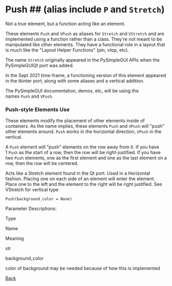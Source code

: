 # Push ## (alias include `P` and `Stretch`)
Not a true element, but a function acting like an element.

These elements `Push` and `VPush` as aliases for `Stretch` and `VStretch` and are implemented using a function rather than a class. They're not meant to be manipulated like other elements. They have a functional role in a layout that is much like the "Layout Helper Functions" (pin, vtop, etc).

The name `Stretch` originally appeared in the PySimpleGUI APIs when the PySimpleGUIQt port was added.

In the Sept 2021 time-frame, a functioning version of this element appeared in the tkinter port, along with some aliases and a vertical addition.

The PySimpleGUI documentation, demos, etc, will be using the names `Push` and `VPush`.

### Push-style Elements Use

These elements modify the placement of other elements inside of containers. As the name implies, these elements `Push` and `VPush` will "push" other elements around. `Push` works in the horizontal direction, `VPush` in the vertical.

A `Push` element will "push" elements on the row away from it. If you have 1 `Push` as the start of a row, then the row will be right-justified. If you have two `Push` elements, one as the first element and one as the last element on a row, then the row will be centered.

Acts like a Stretch element found in the Qt port. Used in a Horizontal fashion. Placing one on each side of an element will enter the element. Place one to the left and the element to the right will be right justified. See VStretch for vertical type

```
Push(background_color = None)
```

Parameter Descriptions:

Type

Name

Meaning

str

background_color

color of background may be needed because of how this is implemented

[Back](./_Elements)
